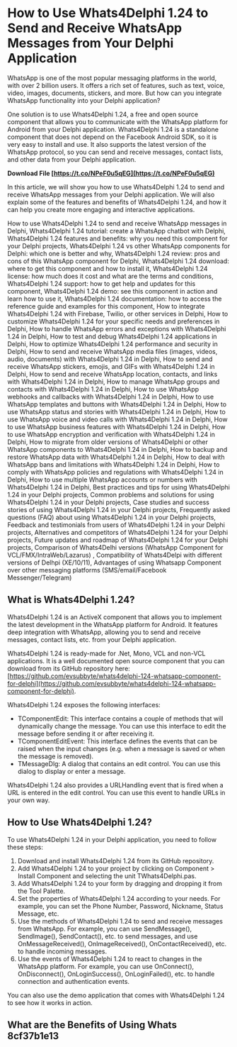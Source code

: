 
 
# How to Use Whats4Delphi 1.24 to Send and Receive WhatsApp Messages from Your Delphi Application
  
WhatsApp is one of the most popular messaging platforms in the world, with over 2 billion users. It offers a rich set of features, such as text, voice, video, images, documents, stickers, and more. But how can you integrate WhatsApp functionality into your Delphi application?
  
One solution is to use Whats4Delphi 1.24, a free and open source component that allows you to communicate with the WhatsApp platform for Android from your Delphi application. Whats4Delphi 1.24 is a standalone component that does not depend on the Facebook Android SDK, so it is very easy to install and use. It also supports the latest version of the WhatsApp protocol, so you can send and receive messages, contact lists, and other data from your Delphi application.
 
**Download File  [https://t.co/NPeF0u5qEG](https://t.co/NPeF0u5qEG)**


  
In this article, we will show you how to use Whats4Delphi 1.24 to send and receive WhatsApp messages from your Delphi application. We will also explain some of the features and benefits of Whats4Delphi 1.24, and how it can help you create more engaging and interactive applications.
 
How to use Whats4Delphi 1.24 to send and receive WhatsApp messages in Delphi,  Whats4Delphi 1.24 tutorial: create a WhatsApp chatbot with Delphi,  Whats4Delphi 1.24 features and benefits: why you need this component for your Delphi projects,  Whats4Delphi 1.24 vs other WhatsApp components for Delphi: which one is better and why,  Whats4Delphi 1.24 review: pros and cons of this WhatsApp component for Delphi,  Whats4Delphi 1.24 download: where to get this component and how to install it,  Whats4Delphi 1.24 license: how much does it cost and what are the terms and conditions,  Whats4Delphi 1.24 support: how to get help and updates for this component,  Whats4Delphi 1.24 demo: see this component in action and learn how to use it,  Whats4Delphi 1.24 documentation: how to access the reference guide and examples for this component,  How to integrate Whats4Delphi 1.24 with Firebase, Twilio, or other services in Delphi,  How to customize Whats4Delphi 1.24 for your specific needs and preferences in Delphi,  How to handle WhatsApp errors and exceptions with Whats4Delphi 1.24 in Delphi,  How to test and debug Whats4Delphi 1.24 applications in Delphi,  How to optimize Whats4Delphi 1.24 performance and security in Delphi,  How to send and receive WhatsApp media files (images, videos, audio, documents) with Whats4Delphi 1.24 in Delphi,  How to send and receive WhatsApp stickers, emojis, and GIFs with Whats4Delphi 1.24 in Delphi,  How to send and receive WhatsApp location, contacts, and links with Whats4Delphi 1.24 in Delphi,  How to manage WhatsApp groups and contacts with Whats4Delphi 1.24 in Delphi,  How to use WhatsApp webhooks and callbacks with Whats4Delphi 1.24 in Delphi,  How to use WhatsApp templates and buttons with Whats4Delphi 1.24 in Delphi,  How to use WhatsApp status and stories with Whats4Delphi 1.24 in Delphi,  How to use WhatsApp voice and video calls with Whats4Delphi 1.24 in Delphi,  How to use WhatsApp business features with Whats4Delphi 1.24 in Delphi,  How to use WhatsApp encryption and verification with Whats4Delphi 1.24 in Delphi,  How to migrate from older versions of Whats4Delphi or other WhatsApp components to Whats4Delphi 1.24 in Delphi,  How to backup and restore WhatsApp data with Whats4Delphi 1.24 in Delphi,  How to deal with WhatsApp bans and limitations with Whats4Delphi 1.24 in Delphi,  How to comply with WhatsApp policies and regulations with Whats4Delphi 1.24 in Delphi,  How to use multiple WhatsApp accounts or numbers with Whats4Delphi 1.24 in Delphi,  Best practices and tips for using Whats4Delphi 1.24 in your Delphi projects,  Common problems and solutions for using Whats4Delphi 1.24 in your Delphi projects,  Case studies and success stories of using Whats4Delphi 1.24 in your Delphi projects,  Frequently asked questions (FAQ) about using Whats4Delphi 1.24 in your Delphi projects,  Feedback and testimonials from users of Whats4Delphi 1.24 in your Delphi projects,  Alternatives and competitors of Whats4Delphi 1.24 for your Delphi projects,  Future updates and roadmap of Whats4Delphi 1.24 for your Delphi projects,  Comparison of Whats4Delhi versions (WhatsApp Component for VCL/FMX/IntraWeb/Lazarus) ,  Compatibility of Whats4Delpi with different versions of Delhpi (XE/10/11),  Advantages of using Whatsapp Component over other messaging platforms (SMS/email/Facebook Messenger/Telegram)
  
## What is Whats4Delphi 1.24?
  
Whats4Delphi 1.24 is an ActiveX component that allows you to implement the latest development in the WhatsApp platform for Android. It features deep integration with WhatsApp, allowing you to send and receive messages, contact lists, etc. from your Delphi application.
  
Whats4Delphi 1.24 is ready-made for .Net, Mono, VCL and non-VCL applications. It is a well documented open source component that you can download from its GitHub repository here: [https://github.com/evsubbyte/whats4delphi-124-whatsapp-component-for-delphi](https://github.com/evsubbyte/whats4delphi-124-whatsapp-component-for-delphi).
  
Whats4Delphi 1.24 exposes the following interfaces:
  
- TComponentEdit: This interface contains a couple of methods that will dynamically change the message. You can use this interface to edit the message before sending it or after receiving it.
- TComponentEditEvent: This interface defines the events that can be raised when the input changes (e.g. when a message is saved or when the message is removed).
- TMessageDlg: A dialog that contains an edit control. You can use this dialog to display or enter a message.

Whats4Delphi 1.24 also provides a URLHandling event that is fired when a URL is entered in the edit control. You can use this event to handle URLs in your own way.
  
## How to Use Whats4Delphi 1.24?
  
To use Whats4Delphi 1.24 in your Delphi application, you need to follow these steps:

1. Download and install Whats4Delphi 1.24 from its GitHub repository.
2. Add Whats4Delphi 1.24 to your project by clicking on Component > Install Component and selecting the unit TWhats4Delphi.pas.
3. Add Whats4Delphi 1.24 to your form by dragging and dropping it from the Tool Palette.
4. Set the properties of Whats4Delphi 1.24 according to your needs. For example, you can set the Phone Number, Password, Nickname, Status Message, etc.
5. Use the methods of Whats4Delphi 1.24 to send and receive messages from WhatsApp. For example, you can use SendMessage(), SendImage(), SendContact(), etc. to send messages, and use OnMessageReceived(), OnImageReceived(), OnContactReceived(), etc. to handle incoming messages.
6. Use the events of Whats4Delphi 1.24 to react to changes in the WhatsApp platform. For example, you can use OnConnect(), OnDisconnect(), OnLoginSuccess(), OnLoginFailed(), etc. to handle connection and authentication events.

You can also use the demo application that comes with Whats4Delphi 1.24 to see how it works in action.
  
## What are the Benefits of Using Whats 8cf37b1e13


